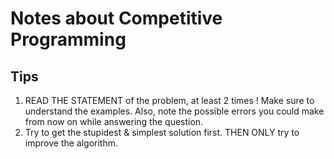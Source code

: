# Notes about Competitive Programming



## Tips

1. READ THE STATEMENT of the problem, at least 2 times ! Make sure to understand the examples. Also, note the possible errors you could make from now on while answering the question.
2. Try to get the stupidest & simplest solution first. THEN ONLY try to improve the algorithm.
